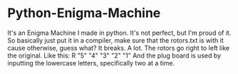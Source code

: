 # Python-Enigma-Machine
It's an Enigma Machine I made in python. It's not perfect, but I'm proud of it.
So basically just put it in a compiler, make sure that the rotors.txt is with it cause otherwise, guess what? It breaks. A lot.
The rotors go right to left like the original. Like this:
          R "5" "4" "3" "2" "1"
And the plug board is used by inputting the lowercase letters, specifically two at a time. 
